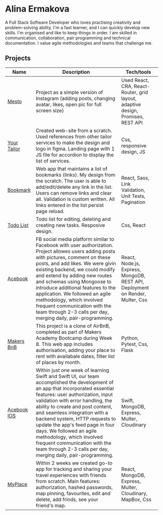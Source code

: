 # Alina Ermakova

A Full Stack Software Developer who loves practising creativity and problem-solving ability. I'm a fast learner, and I can quickly develop new skills. I'm organised and like to keep things in order. I am skilled in communication, collaboration, pair programming and technical documentation. I value agile methodologies and teams that challenge me.

## Projects


| Name | Description| Tech/tools |
| ------------- | ------------- |------------- |
| [Mesto](https://alalinaermakova.github.io/mesto-react-auth/) | Project as a simple version of Instagram (adding posts, changing avatar, likes, open pic for full screen size)  | Used React, CRA, React-Router, grid layout, adaptive design, Promises, REST API |
| [Your Tailor](https://yourtailor.site/) | Created web-site from a scratch. Used references from other tailor services to make the design and logo in figma. Landing page with 1 JS file for accordion to display the list of services. | Css, responsive design, JS |
| [Bookmark](https://bookmark-app-ae.netlify.app/) | Web app that maintains a list of bookmarks (links). My design from the scratch. The user is able to add/edit/delete any link in the list. Users can remove links and clear all. Validation is custom written. All links entered in the list persist page reload. | React, Sass, Link Validation, Unit Tests, Pagination |
| [Todo List](https://todo-list-app-by-alina.netlify.app/) | Todo list for editing, deleting and creating new tasks. Resposive design. | Css, React |
| [Acebook](https://acebook-team-earth.onrender.com/) | FB social media platform similar to Facebook with user authorization. Project allowes users adding posts with pictures, comment on these posts, and add likes. We were givin existing backend, we could modify and extend by adding new routes and schemas using Mongoose to introduce additional features to the application. We followed an agile methodology, which involved frequent communication with the team through 2-3 calls per day, merging daily, pair-programming. | React, Node.js, Express, MongoDB, REST API, Deployment on Render, Multer, Css |
| [Makers BnB](https://github.com/denisecodes/makersbnb) | This project is a clone of AirBnB, completed as part of Makers Academy Bootcamp during Week 8. This web app includes authorisation, adding your place to rent with availabale dates, filter list of places by month. | Python, Pytest, Css, Flask |
| [Acebook IOS](https://github.com/aliceb91/team-dakaj-swift-acebook) | Within just one week of learning Swift and Swift UI, our team accomplished the development of an app that incorporated essential features: user authorization, input validation with error handling, the ability to create and post content, and seamless integration with a backend system, HTTP requests to update the app's feed page in four days. We followed an agile methodology, which involved frequent communication with the team through 2-3 calls per day, merging daily, pair-programming. | Swift, MongoDB, Express, Multer, Cloudinary |
| [MyPlace](https://myplace-acrry.onrender.com/) | Within 2 weeks we created go-to app for tracking and sharing your travel experiences with friends from scratch. Main features: authorization, hashed passwords, map pinning, favourites, edit and delete, add frinds, see your friend's map. | React, MongoDB, Express, Multer, Cloudinary, MapBox, Css |


